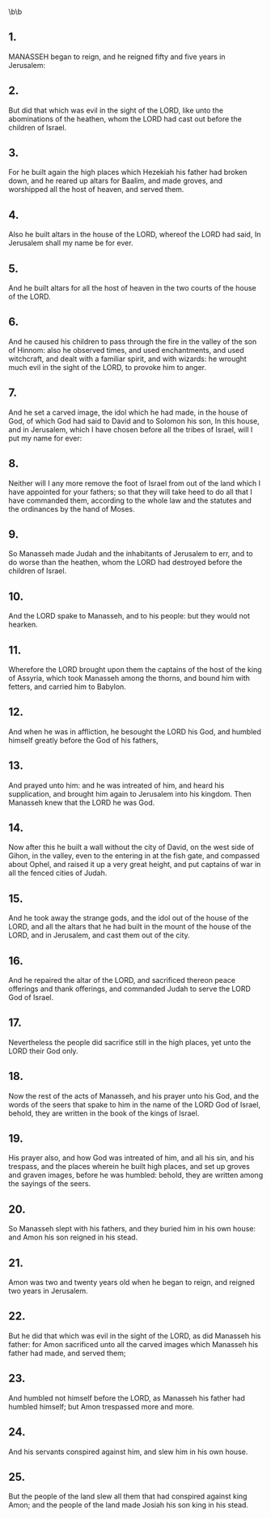 \b\b
## 1.
MANASSEH began to reign, and he reigned fifty and five years in Jerusalem:
## 2.
But did that which was evil in the sight of the LORD, like unto the abominations of the heathen, whom the LORD had cast out before the children of Israel.
## 3.
For he built again the high places which Hezekiah his father had broken down, and he reared up altars for Baalim, and made groves, and worshipped all the host of heaven, and served them.
## 4.
Also he built altars in the house of the LORD, whereof the LORD had said, In Jerusalem shall my name be for ever.
## 5.
And he built altars for all the host of heaven in the two courts of the house of the LORD.
## 6.
And he caused his children to pass through the fire in the valley of the son of Hinnom: also he observed times, and used enchantments, and used witchcraft, and dealt with a familiar spirit, and with wizards: he wrought much evil in the sight of the LORD, to provoke him to anger.
## 7.
And he set a carved image, the idol which he had made, in the house of God, of which God had said to David and to Solomon his son, In this house, and in Jerusalem, which I have chosen before all the tribes of Israel, will I put my name for ever:
## 8.
Neither will I any more remove the foot of Israel from out of the land which I have appointed for your fathers; so that they will take heed to do all that I have commanded them, according to the whole law and the statutes and the ordinances by the hand of Moses.
## 9.
So Manasseh made Judah and the inhabitants of Jerusalem to err, and to do worse than the heathen, whom the LORD had destroyed before the children of Israel.
## 10.
And the LORD spake to Manasseh, and to his people: but they would not hearken.
## 11.
Wherefore the LORD brought upon them the captains of the host of the king of Assyria, which took Manasseh among the thorns, and bound him with fetters, and carried him to Babylon.
## 12.
And when he was in affliction, he besought the LORD his God, and humbled himself greatly before the God of his fathers,
## 13.
And prayed unto him: and he was intreated of him, and heard his supplication, and brought him again to Jerusalem into his kingdom.  Then Manasseh knew that the LORD he was God.
## 14.
Now after this he built a wall without the city of David, on the west side of Gihon, in the valley, even to the entering in at the fish gate, and compassed about Ophel, and raised it up a very great height, and put captains of war in all the fenced cities of Judah.
## 15.
And he took away the strange gods, and the idol out of the house of the LORD, and all the altars that he had built in the mount of the house of the LORD, and in Jerusalem, and cast them out of the city.
## 16.
And he repaired the altar of the LORD, and sacrificed thereon peace offerings and thank offerings, and commanded Judah to serve the LORD God of Israel.
## 17.
Nevertheless the people did sacrifice still in the high places, yet unto the LORD their God only.
## 18.
Now the rest of the acts of Manasseh, and his prayer unto his God, and the words of the seers that spake to him in the name of the LORD God of Israel, behold, they are written in the book of the kings of Israel.
## 19.
His prayer also, and how God was intreated of him, and all his sin, and his trespass, and the places wherein he built high places, and set up groves and graven images, before he was humbled: behold, they are written among the sayings of the seers.
## 20.
So Manasseh slept with his fathers, and they buried him in his own house: and Amon his son reigned in his stead.
## 21.
Amon was two and twenty years old when he began to reign, and reigned two years in Jerusalem.
## 22.
But he did that which was evil in the sight of the LORD, as did Manasseh his father: for Amon sacrificed unto all the carved images which Manasseh his father had made, and served them;
## 23.
And humbled not himself before the LORD, as Manasseh his father had humbled himself; but Amon trespassed more and more.
## 24.
And his servants conspired against him, and slew him in his own house.
## 25.
But the people of the land slew all them that had conspired against king Amon; and the people of the land made Josiah his son king in his stead.
